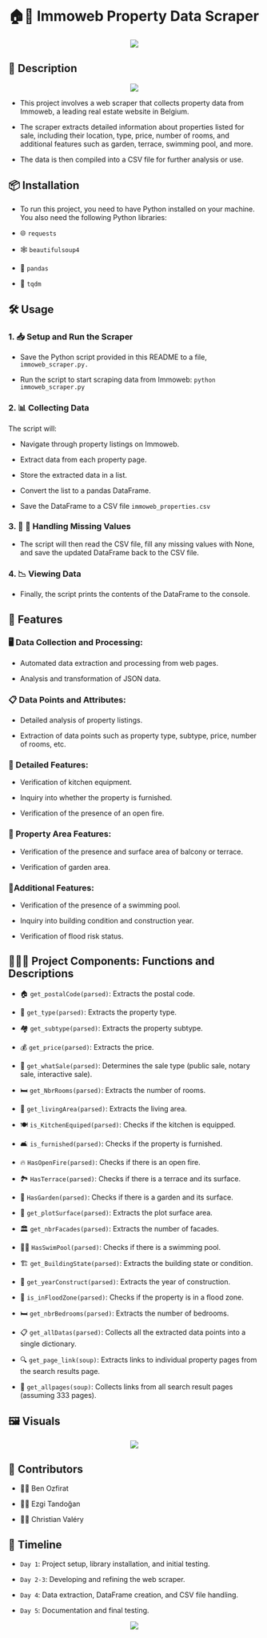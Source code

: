 # 🏠🏢 Immoweb Property Data Scraper

<p align="center">
  <img src="title.jpg" style="max-width: 35%; height: auto;">
</p>

## 📜 Description

<p align="center">
  <img src="title1.PNG" style="max-width: 15%; height: auto;">
</p>

- This project involves a web scraper that collects property data from Immoweb, a leading real estate website in Belgium.

- The scraper extracts detailed information about properties listed for sale, including their location, type, price, number of rooms, and additional features such as garden, terrace, swimming pool, and more.

- The data is then compiled into a CSV file for further analysis or use.

## 📦 Installation

- To run this project, you need to have Python installed on your machine. You also need the following Python libraries:

- 🌐 `requests`

- 🕸️ `beautifulsoup4`

- 🐼 `pandas`

- 🐍 `tqdm`

## 🛠️ Usage

### 1. 📥 Setup and Run the Scraper

- Save the Python script provided in this README to a file, ` immoweb_scraper.py.`

- Run the script to start scraping data from Immoweb:
  `python immoweb_scraper.py`

### 2. 📊 Collecting Data

The script will:

- Navigate through property listings on Immoweb.

- Extract data from each property page.

- Store the extracted data in a list.

- Convert the list to a pandas DataFrame.

- Save the DataFrame to a CSV file `immoweb_properties.csv`

### 3. 🔄 📝 Handling Missing Values

- The script will then read the CSV file, fill any missing values with None, and save the updated DataFrame back to the CSV file.

### 4. 📉 Viewing Data

- Finally, the script prints the contents of the DataFrame to the console.

## 🦄 Features

### 🖥️ Data Collection and Processing:

- Automated data extraction and processing from web pages.

- Analysis and transformation of JSON data.

### 📋 Data Points and Attributes:

- Detailed analysis of property listings.

- Extraction of data points such as property type, subtype, price, number of rooms, etc.

### 🧩 Detailed Features:

- Verification of kitchen equipment.

- Inquiry into whether the property is furnished.

- Verification of the presence of an open fire.

### 🌳 Property Area Features:

- Verification of the presence and surface area of balcony or terrace.

- Verification of garden area.

### 🌟Additional Features:

- Verification of the presence of a swimming pool.

- Inquiry into building condition and construction year.

- Verification of flood risk status.

## 🧑‍💻🎯 Project Components: Functions and Descriptions

- 🏠 `get_postalCode(parsed)`: Extracts the postal code.

- 🏡 `get_type(parsed)`: Extracts the property type.

- 🏘️ `get_subtype(parsed)`: Extracts the property subtype.

- 💰 `get_price(parsed)`: Extracts the price.

- 🛒 `get_whatSale(parsed)`: Determines the sale type (public sale, notary sale, interactive sale).

- 🛏️ `get_NbrRooms(parsed)`: Extracts the number of rooms.

- 📏 `get_livingArea(parsed)`: Extracts the living area.

- 🍽️ `is_KitchenEquiped(parsed)`: Checks if the kitchen is equipped.

- 🛋️ `is_furnished(parsed)`: Checks if the property is furnished.

- 🔥 `HasOpenFire(parsed)`: Checks if there is an open fire.

- 🏞️ `HasTerrace(parsed)`: Checks if there is a terrace and its surface.

- 🌳 `HasGarden(parsed)`: Checks if there is a garden and its surface.

- 🌄 `get_plotSurface(parsed)`: Extracts the plot surface area.

- 🏛️ `get_nbrFacades(parsed)`: Extracts the number of facades.

- 🏊‍♂️ `HasSwimPool(parsed)`: Checks if there is a swimming pool.

- 🏗️ `get_BuildingState(parsed)`: Extracts the building state or condition.

- 🏢 `get_yearConstruct(parsed)`: Extracts the year of construction.

- 🌊 `is_inFloodZone(parsed)`: Checks if the property is in a flood zone.

- 🛏️ `get_nbrBedrooms(parsed)`: Extracts the number of bedrooms.

- 📋 `get_allDatas(parsed)`: Collects all the extracted data points into a single dictionary.

- 🔍 `get_page_link(soup)`: Extracts links to individual property pages from the search results page.

- 📑 `get_allpages(soup)`: Collects links from all search result pages (assuming 333 pages).

## 🖼️ Visuals

<p align="center">
  <img src="2.jpg" style="max-width: 65%; height: auto;">
</p>

## 👥 Contributors

- 👨‍🦰 Ben Ozfirat

- 👩‍🦳 Ezgi Tandoğan

- 👱‍♂️ Christian Valéry

## 📅 Timeline

- `Day 1`: Project setup, library installation, and initial testing.

- `Day 2-3`: Developing and refining the web scraper.

- `Day 4`: Data extraction, DataFrame creation, and CSV file handling.

- `Day 5`: Documentation and final testing.

<p align="center">
  <img src="3.jpg" style="max-width: 55%; height: auto;">
</p>
